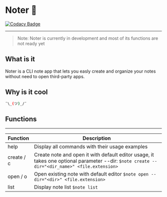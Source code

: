 # Noter 📓

[![Codacy Badge](https://api.codacy.com/project/badge/Grade/eb3248ca9e5e4608bf2fe88df8b0e457)](https://app.codacy.com/manual/MaciejWiatr/Noter?utm_source=github.com&utm_medium=referral&utm_content=MaciejWiatr/Noter&utm_campaign=Badge_Grade_Dashboard)

---

> Note: Noter is currently in development and most of
> its functions are not ready yet

## What is it

Noter is a CLI note app that lets you easly create and organize your notes without need to open third-party apps.

## Why is it cool

```sh
¯\_(ツ)_/¯
```

## Functions

---

| Function   | Description                                                                                                                                  |
| ---------- | -------------------------------------------------------------------------------------------------------------------------------------------- |
| help       | Display all commands with their usage examples                                                                                               |
| create / c | Create note and open it with default editor usage, it takes one optional parameter --dir: `$note create --dir="<dir_name>" <file.extension>` |
| open / o   | Open existing note with default editor `$note open --dir="<dir>" <file.extension>`                                                           |
| list       | Display note list `$note list`                                                                                                               |
